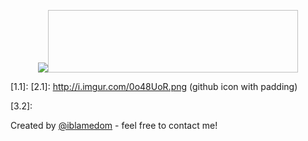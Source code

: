 <!-- maybe header later  -->
<p align='center'>
<img src='https://media.tenor.com/images/d38d75a07054e022efd737caee1c502c/tenor.gif'><img width='400px' height='100px'></a></p>

<!-- <img src="https://media.tenor.com/images/d38d75a07054e022efd737caee1c502c/tenor.gif" width="300px">  
<br/>
I'm

#### iblamedom <br/>
 a hacker, AI and Digital Health geek,<br/> medical doctor and proud member of [@HackerspaceWroclaw](https://github.com/HackerspaceWroclaw)


You can find me on [![Twitter][1.1]][1].



<!-- links to social media icons -->

<!-- icons with padding -->

[1.1]: 
[2.1]: http://i.imgur.com/0o48UoR.png (github icon with padding)

<!-- icons without padding -->
<!-- CSS style for svg -->





[1.2]: https://simple-icons.github.io/simple-icons-website/icons/linkedin.svg
[2.2]: http://i.imgur.com/9I6NRUm.png (github icon without padding)
[3.2]:

<!-- links to your social media accounts -->

[1]: https://www.linkedin.com/in/dominik/stosik
[2]: https://github.com/MartinHeinz
[3]: https://www.linkedin.com/in/heinz-martin/


<!-- Resources -->
<!-- Icons: https://simpleicons.org/ -->
<!-- GitHub Stats: https://github.com/anuraghazra/github-readme-stats -->
<!-- Emojis: https://emojipedia.org/emoji/ -->
<!-- HTML Emojis: https://www.fileformat.info/index.htm -->
<!-- Shields: https://shields.io/ -->
<!-- Awesome GitHub Profile README: https://github.com/abhisheknaiidu/awesome-github-profile-readme -->

Created by [@iblamedom](http://www.iblamedom.com/) - feel free to contact me!
